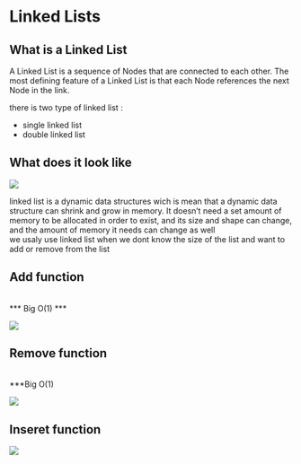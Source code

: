 # Linked Lists

## What is a Linked List

A Linked List is a sequence of Nodes that are connected to each other. The most defining feature of a Linked List is that each Node references the next Node in the link.

there is two type of linked list :

- single linked list
- double linked list

## What does it look like

![](https://res.cloudinary.com/practicaldev/image/fetch/s--y3j6aJXJ--/c_limit%2Cf_auto%2Cfl_progressive%2Cq_auto%2Cw_880/https://res.cloudinary.com/practicaldev/image/fetch/s--_PwtVEkJ--/c_limit%252Cf_auto%252Cfl_progressive%252Cq_auto%252Cw_880/https://www.educative.io/api/edpresso/shot/5077575695073280/image/5192456339456000)

linked list is a dynamic data structures wich is mean that a dynamic data structure can shrink and grow in memory. It doesn’t need a set amount of memory to be allocated in order to exist, and its size and shape can change, and the amount of memory it needs can change as well
<br>
we usaly use linked list when we dont know the size of the list and want to add or remove from the list

## Add function

<br>
*** Big O(1) ***

![](https://media.geeksforgeeks.org/wp-content/uploads/20200822122044/ibhll.jpg)

## Remove function

<br>
***Big O(1)

![](https://i.stack.imgur.com/rJjxO.png)

## Inseret function

![](https://miro.medium.com/max/700/1*Jy5tjwrMdtpGl2ceq4f94A.jpeg)
